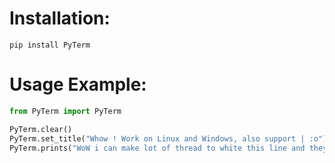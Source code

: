 # Installation:
```
pip install PyTerm
```

# Usage Example:
```py
from PyTerm import PyTerm

PyTerm.clear()
PyTerm.set_title("Whow ! Work on Linux and Windows, also support | :o")
PyTerm.prints("WoW i can make lot of thread to white this line and they never make shit on my terminal :o")
```
